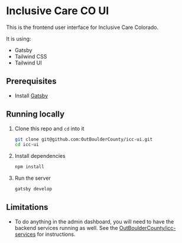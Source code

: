 # Inclusive Care CO UI

This is the frontend user interface for Inclusive Care Colorado.

It is using:

- Gatsby
- Tailwind CSS
- Tailwind UI

## Prerequisites

- Install [Gatsby](https://www.gatsbyjs.com/docs/tutorial/part-0/#gatsby-cli)

## Running locally

1. Clone this repo and `cd` into it

   ```sh
   git clone git@github.com:OutBoulderCounty/icc-ui.git
   cd icc-ui
   ```

1. Install dependencies

   ```sh
   npm install
   ```

1. Run the server

   ```sh
   gatsby develop
   ```

## Limitations

- To do anything in the admin dashboard, you will need to have the backend services running as well. See the [OutBoulderCounty/icc-services](https://github.com/OutBoulderCounty/icc-services) for instructions.
